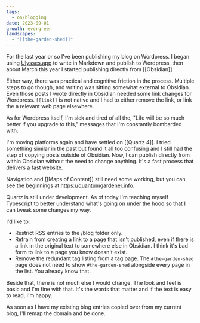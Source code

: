 ```yaml
---
tags:
  - on/blogging
date: 2023-09-01
growth: evergreen
landscapes:
  - "[[the-garden-shed]]"
---
```

For the last year or so I've been publishing my blog on Wordpress. I began using [Ulysses.app](https://ulysses.app) to write in Markdown and publish to Wordpress, then about March this year I started publishing directly from [[Obsidian]].

Either way, there was practical and cognitive friction in the process. Multiple steps to go though, and writing was sitting somewhat external to Obsidian. Even those posts I wrote directly in Obsidian needed some link changes for Wordpress. ``[[link]]`` is not native and I had to either remove the link, or link the a relevant web page elsewhere.

As for Wordpress itself, I'm sick and tired of all the, "Life will be so much better if you upgrade to this," messages that I'm constantly bombarded with.

I'm moving platforms again and have settled on [[Quartz 4]]. I tried something similar in the past but found it all too confusing and I still had the step of copying posts outside of Obsidian. Now, I can publish directly from within Obsidian without the need to change anything. It's a fast process that delivers a fast website.

Navigation and [[Maps of Content]] still need some working, but you can see the beginnings at https://quantumgardener.info.

Quartz is still under development. As of today I'm teaching myself Typescript to better understand what's going on under the hood so that I can tweak some changes my way.

I'd like to:
- Restrict RSS entries to the /blog folder only.
- Refrain from creating a link to a page that isn't published, even if there is a link in the original text to somewhere else in Obsidian. I think it's bad form to link to a page you know doesn't exist.
- Remove the redundant tag listing from a tag page. The `#the-garden-shed` page does not need to show `#the-garden-shed` alongside every page in the list. You already know that.

Beside that, there is not much else I would change. The look and feel is basic and I'm fine with that. It's the words that matter and if the text is easy to read, I'm happy.

As soon as I have my existing blog entries copied over from my current blog, I'll remap the domain and be done.
